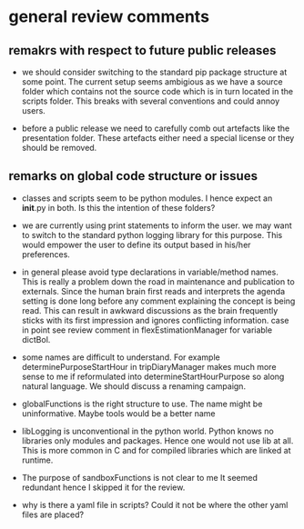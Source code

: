 # general review comments

## remakrs with respect to future public releases

- we should consider switching to the standard 
  pip package structure at some point.
  The current setup seems ambigious as we
  have a source folder which contains not the source code
  which is in turn located in the scripts folder.
  This breaks with several conventions and could annoy users.
  
- before a public release we need to carefully comb out
  artefacts like the presentation folder. These artefacts
  either need a special license or they should be removed.
  
## remarks on global code structure or issues

- classes and scripts seem to be python modules. I hence
  expect an __init__.py in both. Is this the intention of 
  these folders?
  
- we are currently using print statements to
  inform the user. we may want to switch to the 
  standard python logging library for this purpose.
  This would empower the user to define its output
  based in his/her preferences.
  
- in general please avoid type declarations in variable/method
  names. This is really a problem down the road in maintenance
  and publication to externals. Since the human brain first reads
  and interprets the agenda setting is done long before
  any comment explaining the concept is being read. This
  can result in awkward discussions as the brain frequently
  sticks with its first impression and ignores conflicting
  information. case in point see review comment in flexEstimationManager 
  for variable dictBol.
  
- some names are difficult to understand. For example
  determinePurposeStartHour in tripDiaryManager
  makes much more sense to me if reformulated into
  determineStartHourPurpose so along natural language.
  We should discuss a renaming campaign.
  
- globalFunctions is the right structure to use. The name might
  be uninformative. Maybe tools would be a better name
  
- libLogging is unconventional in the python world.
  Python knows no libraries only modules and packages. Hence
  one would not use lib at all. This is more common in C
  and for compiled libraries which are linked at runtime.
  
- The purpose of sandboxFunctions is not clear to me
  It seemed redundant hence I skipped it for the review.
  
- why is there a yaml file in scripts? Could it not be where the other
  yaml files are placed?
